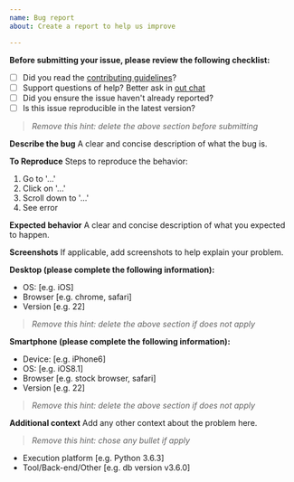 ```yaml
---
name: Bug report
about: Create a report to help us improve

---
```


**Before submitting your issue, please review the following checklist:**

- [ ] Did you read the [contributing guidelines](./CONTRIBUTING.md)?
- [ ] Support questions of help? Better ask in [out chat](https://gitter.im/shTTP/dev)
- [ ] Did you ensure the issue haven't already reported?
- [ ] Is this issue reproducible in the latest version?

> *Remove this hint: delete the above section before submitting*

**Describe the bug**
A clear and concise description of what the bug is.

**To Reproduce**
Steps to reproduce the behavior:
1. Go to '...'
2. Click on '...'
3. Scroll down to '...'
4. See error

**Expected behavior**
A clear and concise description of what you expected to happen.

**Screenshots**
If applicable, add screenshots to help explain your problem.

**Desktop (please complete the following information):**
 - OS: [e.g. iOS]
 - Browser [e.g. chrome, safari]
 - Version [e.g. 22]

> *Remove this hint: delete the above section if does not apply*

**Smartphone (please complete the following information):**
 - Device: [e.g. iPhone6]
 - OS: [e.g. iOS8.1]
 - Browser [e.g. stock browser, safari]
 - Version [e.g. 22]

> *Remove this hint: delete the above section if does not apply*

**Additional context**
Add any other context about the problem here.

> *Remove this hint: chose any bullet if apply*

- Execution platform [e.g. Python 3.6.3]
- Tool/Back-end/Other [e.g. db version v3.6.0]
